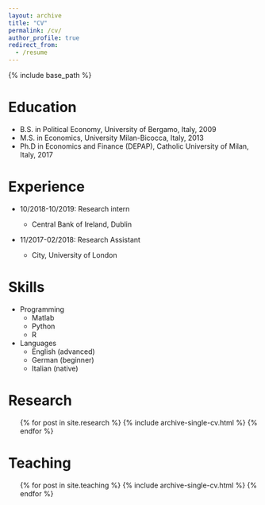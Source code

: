 ```yaml
---
layout: archive
title: "CV"
permalink: /cv/
author_profile: true
redirect_from:
  - /resume
---
```


{% include base_path %}

Education
======
* B.S. in Political Economy, University of Bergamo, Italy, 2009
* M.S. in Economics, University Milan-Bicocca, Italy, 2013
* Ph.D in Economics and Finance (DEPAP), Catholic University of Milan, Italy, 2017 

Experience
======
* 10/2018-10/2019: Research intern
  * Central Bank of Ireland, Dublin

* 11/2017-02/2018: Research Assistant
  * City, University of London
  
Skills
======
* Programming
  * Matlab
  * Python
  * R
* Languages
  * English (advanced)
  * German (beginner)
  * Italian (native)

Research
======
  <ul>{% for post in site.research %}
    {% include archive-single-cv.html %}
  {% endfor %}</ul>
    
Teaching
======
  <ul>{% for post in site.teaching %}
    {% include archive-single-cv.html %}
  {% endfor %}</ul>
  
